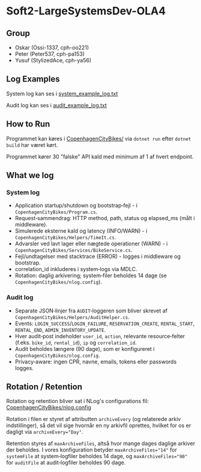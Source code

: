 # Soft2-LargeSystemsDev-OLA4

## Group

- Oskar (Ossi-1337, cph-oo221)
- Peter (Peter537, cph-pa153)
- Yusuf (StylizedAce, cph-ya56)

## Log Examples

System log kan ses i [system_example_log.txt](system_example_log.txt)

Audit log kan ses i [audit_example_log.txt](audit_example_log.txt)

## How to Run

Programmet kan køres i [CopenhagenCityBikes/](./CopenhagenCityBikes/) via `dotnet run` efter `dotnet build` har været kørt.

Programmet kører 30 "falske" API kald med minimum af 1 af hvert endpoint.

## What we log

### System log

- Application startup/shutdown og bootstrap‑fejl - i `CopenhagenCityBikes/Program.cs`.
- Request‑sammendrag: HTTP method, path, status og elapsed_ms (målt i middleware).
- Simulerede eksterne kald og latency (INFO/WARN) - i `CopenhagenCityBikes/Helpers/TimeIt.cs`.
- Advarsler ved lavt lager eller nægtede operationer (WARN) - i `CopenhagenCityBikes/Services/BikeService.cs`.
- Fejl/undtagelser med stacktrace (ERROR) - logges i middleware og bootstrap.
- correlation_id inkluderes i system‑logs via MDLC.
- Rotation: daglig arkivering; system‑filer beholdes 14 dage (se `CopenhagenCityBikes/nlog.config`).

### Audit log

- Separate JSON‑linjer fra `AUDIT`‑loggeren som bliver skrevet af `CopenhagenCityBikes/Helpers/AuditHelper.cs`.
- Events: `LOGIN_SUCCESS`/`LOGIN_FAILURE`, `RESERVATION_CREATE`, `RENTAL_START`, `RENTAL_END`, `ADMIN_INVENTORY_UPDATE`.
- Hver audit‑post indeholder `user_id`, `action`, relevante resource‑felter (f.eks. `bike_id`, `rental_id`), `ip` og `correlation_id`.
- Audit beholdes længere (90 dage), som er konfigureret i `CopenhagenCityBikes/nlog.config`.
- Privacy‑aware: ingen CPR, navne, emails, tokens eller passwords logges.

## Rotation / Retention

Rotation og retention bliver sat i NLog's configurations fil: [CopenhagenCityBikes/nlog.config](./CopenhagenCityBikes/nlog.config)

Rotation i filen er styret af attributten `archiveEvery` (og relaterede arkiv indstillinger), så det vil sige hvornår en ny arkivfil oprettes, hvilket for os er dagligt via `archiveEvery="Day"`.

Retention styres af `maxArchiveFiles`, altså hvor mange dages daglige arkiver der beholdes. I vores konfiguration betyder `maxArchiveFiles="14"` for `systemFile` at system‑logfiler beholdes 14 dage, og `maxArchiveFiles="90"` for `auditFile` at audit‑logfiler beholdes 90 dage.
